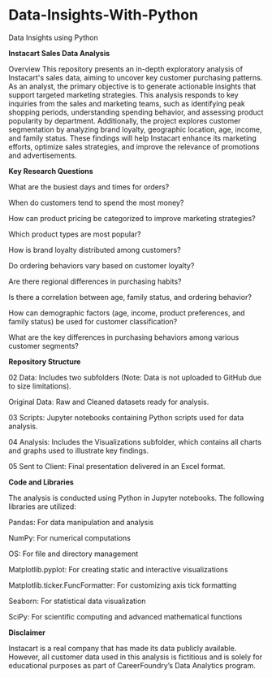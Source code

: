 # Data-Insights-With-Python
Data Insights using Python

**Instacart Sales Data Analysis**

Overview
This repository presents an in-depth exploratory analysis of Instacart's sales data, aiming to uncover key customer purchasing patterns. As an analyst, the primary objective is to generate actionable insights that support targeted marketing strategies. This analysis responds to key inquiries from the sales and marketing teams, such as identifying peak shopping periods, understanding spending behavior, and assessing product popularity by department. Additionally, the project explores customer segmentation by analyzing brand loyalty, geographic location, age, income, and family status. These findings will help Instacart enhance its marketing efforts, optimize sales strategies, and improve the relevance of promotions and advertisements.

**Key Research Questions**

What are the busiest days and times for orders?

When do customers tend to spend the most money?

How can product pricing be categorized to improve marketing strategies?

Which product types are most popular?

How is brand loyalty distributed among customers?

Do ordering behaviors vary based on customer loyalty?

Are there regional differences in purchasing habits?

Is there a correlation between age, family status, and ordering behavior?

How can demographic factors (age, income, product preferences, and family status) be used for customer classification?

What are the key differences in purchasing behaviors among various customer segments?

**Repository Structure**

02 Data: Includes two subfolders (Note: Data is not uploaded to GitHub due to size limitations).

Original Data: Raw and Cleaned datasets ready for analysis.

03 Scripts: Jupyter notebooks containing Python scripts used for data analysis.

04 Analysis: Includes the Visualizations subfolder, which contains all charts and graphs used to illustrate key findings.

05 Sent to Client: Final presentation delivered in an Excel format.

**Code and Libraries**

The analysis is conducted using Python in Jupyter notebooks. The following libraries are utilized:

Pandas: For data manipulation and analysis

NumPy: For numerical computations

OS: For file and directory management

Matplotlib.pyplot: For creating static and interactive visualizations

Matplotlib.ticker.FuncFormatter: For customizing axis tick formatting

Seaborn: For statistical data visualization

SciPy: For scientific computing and advanced mathematical functions

**Disclaimer**

Instacart is a real company that has made its data publicly available. However, all customer data used in this analysis is fictitious and is solely for educational purposes as part of CareerFoundry’s Data Analytics program.
